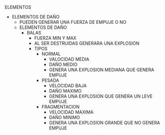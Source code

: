 ELEMENTOS
-	ELEMENTOS DE DAÑO
	-	PUEDEN GENERAR UNA FUERZA DE EMPUJE O NO
	-	ELEMENTOS DE DAÑO
		-	BALAS
			- 	FUERZA MIN Y MAX
			-	AL SER DESTRUIDAS GENERARA UNA EXPLOSION
			-	TIPOS
				-	NORMAL
					-	VALOCIDAD MEDIA
					-	DAÑO MEDIO
					-	GENERA UNA EXPLOSION MEDIANA QUE GENERA EMPUJE
				-	PESADA
					-	VELOCIDAD BAJA
					-	DAÑO MAXIMO
					-	GENERA UNA EXPLOSION QUE GENERA UN LEVE EMPUJE
				-	FRAGMENTACION
					-	VELOCIDAD MAXIMA
					-	DAÑO MINIMO
					-	GENERA UNA EXPLOSION GRANDE QUE NO GENERA EMPUJE